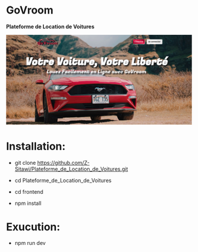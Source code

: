 <p><h1>GoVroom</h1> <b>Plateforme de Location de Voitures</b></p>
<img src="https://github.com/Z-Sitawi/Plateforme_de_Location_de_Voitures/blob/main/frontend/src/assets/landing.png" lazy/>
<h1>Installation:</h1>

* git clone https://github.com/Z-Sitawi/Plateforme_de_Location_de_Voitures.git

* cd Plateforme_de_Location_de_Voitures

* cd frontend

* npm install 

<h1>Exucution:</h1>

* npm run dev
